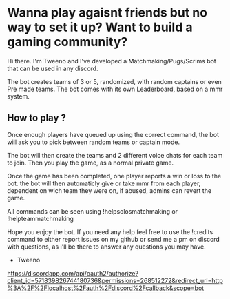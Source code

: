# Wanna play agaisnt friends but no way to set it up? Want to build a gaming community?

Hi there. I'm Tweeno and I've developed a Matchmaking/Pugs/Scrims bot that can be used in any discord.

The bot creates teams of 3 or 5, randomized, with random captains or even Pre made teams.
The bot comes with its own Leaderboard, based on a mmr system.

## How to play ?
Once enough players have queued up using the correct command, the bot will ask you to pick between random teams or captain mode.

The bot will then create the teams and 2 different voice chats for each team to join.
Then you play the game, as a normal private game.

Once the game has been completed, one player reports a win or loss to the bot. the bot will then automaticly give or take mmr from each player, dependent on wich team they were on, if abused, admins can revert the game.

All commands can be seen using !helpsolosmatchmaking or !helpteammatchmaking

Hope you enjoy the bot. If you need any help feel free to use the !credits command to either report issues on my github or send me a pm on discord with questions, as i'll be there to answer any questions you may have.

 - Tweeno

https://discordapp.com/api/oauth2/authorize?client_id=571839826744180736&permissions=268512272&redirect_uri=http%3A%2F%2Flocalhost%2Fauth%2Fdiscord%2Fcallback&scope=bot